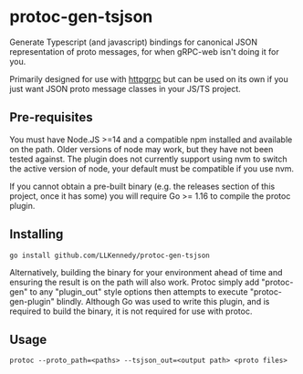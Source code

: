 # protoc-gen-tsjson

Generate Typescript (and javascript) bindings for canonical JSON representation of proto messages, for when gRPC-web isn't doing it for you.

Primarily designed for use with [httpgrpc](https://github.com/LLKennedy/httpgrpc) but can be used on its own if you just want JSON proto message classes in your JS/TS project.

## Pre-requisites

You must have Node.JS >=14 and a compatible npm installed and available on the path. Older versions of node may work, but they have not been tested against. The plugin does not currently support using nvm to switch the active version of node, your default must be compatible if you use nvm.

If you cannot obtain a pre-built binary (e.g. the releases section of this project, once it has some) you will require Go >= 1.16 to compile the protoc plugin.

## Installing

```
go install github.com/LLKennedy/protoc-gen-tsjson
```

Alternatively, building the binary for your environment ahead of time and ensuring the result is on the path will also work. Protoc simply add "protoc-gen" to any "plugin_out" style options then attempts to execute "protoc-gen-plugin" blindly. Although Go was used to write this plugin, and is required to build the binary, it is not required for use with protoc.

## Usage

```
protoc --proto_path=<paths> --tsjson_out=<output path> <proto files>
```